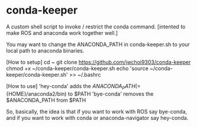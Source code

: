 # conda-keeper
A custom shell script to invoke / restrict the conda command.
[intented to make ROS and anaconda work together well.]

You may want to change the ANACONDA_PATH in conda-keeper.sh to your local path to anaconda binaries.

[How to setup]
cd ~
git clone https://github.com/jwchoi9303/conda-keeper
chmod +x ~/conda-keeper/conda-keeper.sh
echo 'source ~/conda-keeper/conda-keeper.sh' >> ~/.bashrc

[How to use]
'hey-conda' adds the $ANACONDA_PATH(=${HOME}/anaconda2/bin) to $PATH
'bye-conda' removes the $ANACONDA_PATH from $PATH

So, basically, the idea is that if you want to work with ROS say bye-conda, and if you want to work with conda or anaconda-navigator say hey-conda.
